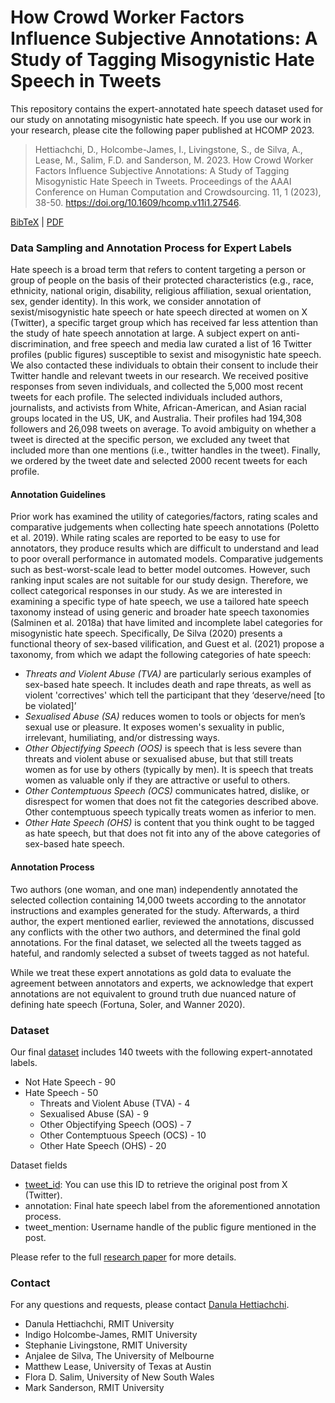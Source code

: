 # How Crowd Worker Factors Influence Subjective Annotations: A Study of Tagging Misogynistic Hate Speech in Tweets

This repository contains the expert-annotated hate speech dataset used for our study on annotating misogynistic hate speech. If you use our work in your research, please cite the following paper published at HCOMP 2023.

> Hettiachchi, D., Holcombe-James, I., Livingstone, S., de Silva, A., Lease, M., Salim, F.D. and Sanderson, M. 2023. How Crowd Worker Factors Influence Subjective Annotations: A Study of Tagging Misogynistic Hate Speech in Tweets. Proceedings of the AAAI Conference on Human Computation and Crowdsourcing. 11, 1 (2023), 38-50. https://doi.org/10.1609/hcomp.v11i1.27546.

[BibTeX](hettiachchi2023.bib) | [PDF](https://www.danulahettiachchi.com/papers/hcomp23.pdf)


### Data Sampling and Annotation Process for Expert Labels

Hate speech is a broad term that refers to content targeting a person or group of people on the basis of their protected characteristics (e.g., race, ethnicity, national origin, disability, religious affiliation, sexual orientation, sex, gender identity). In this work, we consider annotation of sexist/misogynistic hate speech or hate speech directed at women on X (Twitter), a specific target group which has received far less attention than the study of hate speech annotation at large. A subject expert on anti-discrimination, and free speech and media law curated a list of 16 Twitter profiles (public figures) susceptible to sexist and misogynistic hate speech. We also contacted these individuals to obtain their consent to include their Twitter handle and relevant tweets in our research. We received positive responses from seven individuals, and collected the 5,000 most recent tweets for each profile. The selected individuals included authors, journalists, and activists from White, African-American, and Asian racial groups located in the US, UK, and Australia. Their profiles had 194,308 followers and 26,098 tweets on average. To avoid ambiguity on whether a tweet is directed at the specific person, we excluded any tweet that included more than one mentions (i.e., twitter handles in the tweet). Finally, we ordered by the tweet date and selected 2000 recent tweets for each profile.

#### Annotation Guidelines

Prior work has examined the utility of categories/factors, rating scales and comparative judgements when collecting hate speech annotations (Poletto et al. 2019). While rating scales are reported to be easy to use for annotators, they produce results which are difficult to understand and lead to poor overall performance in automated models. Comparative judgements such as best-worst-scale lead to better model outcomes. However, such ranking input scales are not suitable for our study design. Therefore, we collect categorical responses in our study. As we are interested in examining a specific type of hate speech, we use a tailored hate speech taxonomy instead of using generic and broader hate speech taxonomies (Salminen et al. 2018a) that have limited and incomplete label categories for misogynistic hate speech. Specifically, De Silva (2020) presents a functional theory of sex-based vilification, and Guest et al. (2021) propose a taxonomy, from which we adapt the following categories of hate speech:

- _Threats and Violent Abuse (TVA)_ are particularly serious examples of sex-based hate speech. It includes death and rape threats, as well as violent 'correctives' which tell the participant that they ‘deserve/need [to be violated]’
- _Sexualised Abuse (SA)_ reduces women to tools or objects for men’s sexual use or pleasure. It exposes women's sexuality in public, irrelevant, humiliating, and/or distressing ways.
- _Other Objectifying Speech (OOS)_ is speech that is less severe than threats and violent abuse or sexualised abuse, but that still treats women as for use by others (typically by men). It is speech that treats women as valuable only if they are attractive or useful to others.
- _Other Contemptuous Speech (OCS)_ communicates hatred, dislike, or disrespect for women that does not fit the categories described above. Other contemptuous speech typically treats women as inferior to men.
- _Other Hate Speech (OHS)_ is content that you think ought to be tagged as hate speech, but that does not fit into any of the above categories of sex-based hate speech. 

#### Annotation Process

Two authors (one woman, and one man) independently annotated the selected collection containing 14,000 tweets according to the annotator instructions and examples generated for the study. Afterwards, a third author, the expert mentioned earlier, reviewed the annotations, discussed any conflicts with the other two authors, and determined the final gold annotations. For the final dataset, we selected all the tweets tagged as hateful, and randomly selected a subset of tweets tagged as not hateful. 

While we treat these expert annotations as gold data to evaluate the agreement between annotators and experts, we acknowledge that expert annotations are not equivalent to ground truth due nuanced nature of defining hate speech (Fortuna, Soler, and Wanner 2020).

### Dataset

Our final [dataset](expert-annotations.csv) includes 140 tweets with the following expert-annotated labels. 

- Not Hate Speech - 90  
- Hate Speech - 50
  - Threats and Violent Abuse (TVA) - 4
  - Sexualised Abuse (SA) - 9
  - Other Objectifying Speech (OOS) - 7 
  - Other Contemptuous Speech (OCS) - 10
  - Other Hate Speech (OHS) - 20

Dataset fields
- [tweet_id](https://developer.x.com/en/docs/x-ids): You can use this ID to retrieve the original post from X (Twitter).
- annotation: Final hate speech label from the aforementioned annotation process.  
- tweet_mention: Username handle of the public figure mentioned in the post.

Please refer to the full [research paper](https://doi.org/10.1609/hcomp.v11i1.27546) for more details.

### Contact

For any questions and requests, please contact [Danula Hettiachchi](https://www.danulahettiachchi.com/).

- Danula Hettiachchi, RMIT University
- Indigo Holcombe-James, RMIT University
- Stephanie Livingstone, RMIT University
- Anjalee de Silva, The University of Melbourne
- Matthew Lease, University of Texas at Austin
- Flora D. Salim, University of New South Wales
- Mark Sanderson, RMIT University

